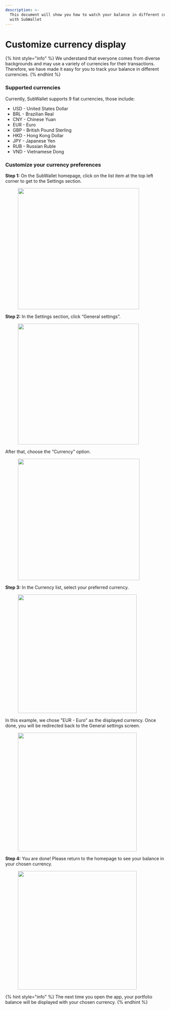 ```yaml
---
description: >-
  This document will show you how to watch your balance in different currencies
  with SubWallet
---
```


# Customize currency display

{% hint style="info" %}
We understand that everyone comes from diverse backgrounds and may use a variety of currencies for their transactions. Therefore, we have made it easy for you to track your balance in different currencies.
{% endhint %}

### Supported currencies

Currently, SubWallet supports 9 fiat currencies, those include:

* USD - United States Dollar
* BRL - Brazilian Real
* CNY - Chinese Yuan
* EUR - Euro
* GBP - British Pound Sterling
* HKD - Hong Kong Dollar
* JPY - Japanese Yen
* RUB - Russian Ruble
* VND - Vietnamese Dong

### Customize your currency preferences

**Step 1:** On the SubWallet homepage, click on the list item at the top left corner to get to the Settings section.

<figure><img src="../../.gitbook/assets/Screenshot_6 (2).png" alt="" width="383"><figcaption></figcaption></figure>

**Step 2:** In the Settings section, click “General settings”.&#x20;

<figure><img src="../../.gitbook/assets/Screenshot_7 (1).png" alt="" width="382"><figcaption></figcaption></figure>

After that, choose the “Currency” option.

<figure><img src="../../.gitbook/assets/Screenshot_8.png" alt="" width="384"><figcaption></figcaption></figure>

**Step 3:** In the Currency list, select your preferred currency.

<figure><img src="../../.gitbook/assets/IMG_0055.png" alt="" width="375"><figcaption></figcaption></figure>

In this example, we chose "EUR - Euro" as the displayed currency. Once done, you will be redirected back to the General settings screen.

<figure><img src="../../.gitbook/assets/IMG_0056.png" alt="" width="375"><figcaption></figcaption></figure>

**Step 4:** You are done! Please return to the homepage to see your balance in your chosen currency.

<figure><img src="../../.gitbook/assets/IMG_0057.png" alt="" width="375"><figcaption></figcaption></figure>

{% hint style="info" %}
The next time you open the app, your portfolio balance will be displayed with your chosen currency.
{% endhint %}
